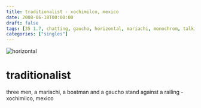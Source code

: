 ```yaml
---
title: traditionalist - xochimilco, mexico
date: 2008-06-18T00:00:00
draft: false
tags: [35 1.7, chatting, gaucho, horizontal, mariachi, monochrom, talking, tri-x, trio, xochimilco,xochimilco,mexico]
categories: ["singles"]
---
```

![horizontal](/p/sbr-20080618-08.jpg)
<!--more-->
# traditionalist
three men, a mariachi, a boatman and a gaucho stand against a railing - xochimilco, mexico
